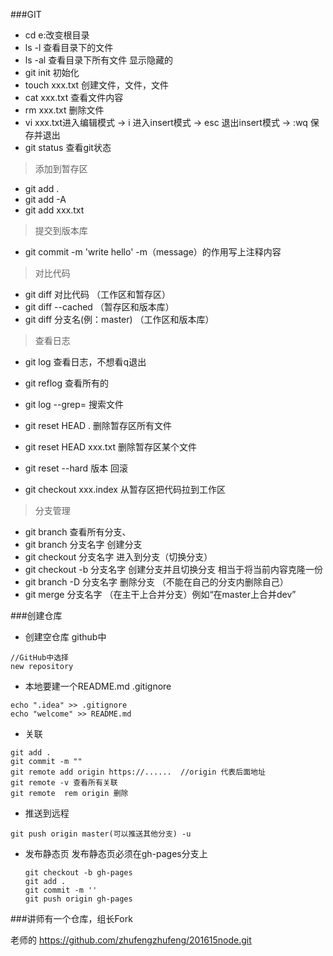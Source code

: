 ###GIT

- cd e:改变根目录
- ls -l 查看目录下的文件
- ls -al 查看目录下所有文件 显示隐藏的
- git init 初始化
- touch xxx.txt 创建文件，文件，文件
- cat xxx.txt  查看文件内容
- rm xxx.txt 删除文件
- vi xxx.txt进入编辑模式 -> i 进入insert模式 -> esc 退出insert模式 -> :wq 保存并退出
- git status 查看git状态
> 添加到暂存区
- git add .
- git add -A
- git add xxx.txt
> 提交到版本库
- git commit -m 'write hello'   -m（message）的作用写上注释内容
>对比代码
- git diff 对比代码 （工作区和暂存区）
- git diff --cached  （暂存区和版本库）
- git diff 分支名(例：master)     （工作区和版本库）
> 查看日志
- git log 查看日志，不想看q退出
- git reflog 查看所有的 
- git log --grep=     搜索文件

- git reset HEAD .  删除暂存区所有文件
- git reset HEAD xxx.txt 删除暂存区某个文件
- git reset --hard 版本  回滚

- git checkout xxx.index  从暂存区把代码拉到工作区

> 分支管理
- git branch  查看所有分支、
- git branch 分支名字  创建分支
- git checkout 分支名字  进入到分支（切换分支）
- git checkout -b 分支名字   创建分支并且切换分支 相当于将当前内容克隆一份
- git branch -D 分支名字   删除分支 （不能在自己的分支内删除自己）
- git merge 分支名字   （在主干上合并分支）例如“在master上合并dev”

###创建仓库
- 创建空仓库 github中
```
//GitHub中选择
new repository
```
- 本地要建一个README.md  .gitignore
```
echo ".idea" >> .gitignore
echo "welcome" >> README.md
```

- 关联
 ```
 git add .
 git commit -m ""
 git remote add origin https://......  //origin 代表后面地址
 git remote -v 查看所有关联
 git remote  rem origin 删除
 
 ```
 
 -  推送到远程
 ```
 git push origin master(可以推送其他分支) -u
 ```
 
 - 发布静态页
   发布静态页必须在gh-pages分支上
   ```
   git checkout -b gh-pages
   git add .
   git commit -m ''
   git push origin gh-pages
   ```
 


###讲师有一个仓库，组长Fork



老师的
https://github.com/zhufengzhufeng/201615node.git